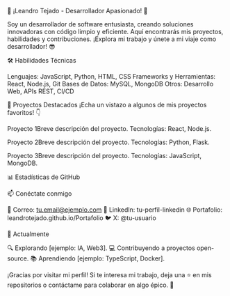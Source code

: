 👋 ¡Leandro Tejado - Desarrollador Apasionado! 🚀  

Soy un desarrollador de software entusiasta, creando soluciones innovadoras con código limpio y eficiente. Aquí encontrarás mis proyectos, habilidades y contribuciones. ¡Explora mi trabajo y únete a mi viaje como desarrollador! 😎

🛠️ Habilidades Técnicas

Lenguajes: JavaScript, Python, HTML, CSS
Frameworks y Herramientas: React, Node.js, Git
Bases de Datos: MySQL, MongoDB
Otros: Desarrollo Web, APIs REST, CI/CD



🌟 Proyectos Destacados
¡Echa un vistazo a algunos de mis proyectos favoritos! 👇

Proyecto 1Breve descripción del proyecto. Tecnologías: React, Node.js.

Proyecto 2Breve descripción del proyecto. Tecnologías: Python, Flask.

Proyecto 3Breve descripción del proyecto. Tecnologías: JavaScript, MongoDB.



📊 Estadísticas de GitHub


📫 Conéctate conmigo

📧 Correo: tu.email@ejemplo.com
💼 LinkedIn: tu-perfil-linkedin
🌐 Portafolio: leandrotejado.github.io/Portafolio
🐦 X: @tu-usuario


🎯 Actualmente

🔍 Explorando [ejemplo: IA, Web3].
💻 Contribuyendo a proyectos open-source.
📚 Aprendiendo [ejemplo: TypeScript, Docker].

¡Gracias por visitar mi perfil! Si te interesa mi trabajo, deja una ⭐ en mis repositorios o contáctame para colaborar en algo épico. 🚀
